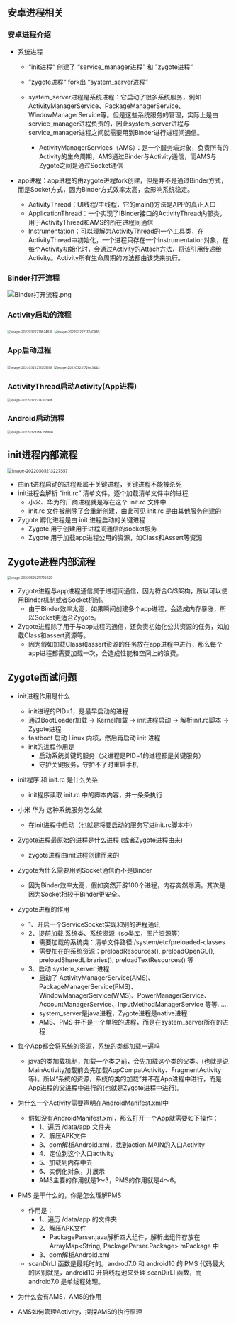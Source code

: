 ## 安卓进程相关

### 安卓进程介绍

- 系统进程

  - “init进程“ 创建了 “service_manager进程” 和 ”zygote进程“

  - ”zygote进程“ fork出 “system_server进程”

  - system_server进程是系统进程：它启动了很多系统服务，例如ActivityManagerService、PackageManagerService、WindowManagerService等。但是这些系统服务的管理，实际上是由service_manager进程负责的，因此system_server进程与service_manager进程之间就需要用到Binder进行进程间通信。
    - ActivityManagerServices（AMS）：是一个服务端对象，负责所有的Activity的生命周期，AMS通过Binder与Activity通信，而AMS与Zygote之间是通过Socket通信
- app进程：app进程的由zygote进程fork创建，但是并不是通过Binder方式，而是Socket方式，因为Binder方式效率太高，会影响系统稳定。

  - ActivityThread：UI线程/主线程，它的main()方法是APP的真正入口
  - ApplicationThread：一个实现了IBinder接口的ActivityThread内部类，用于ActivityThread和AMS的所在进程间通信
  - Instrumentation：可以理解为ActivityThread的一个工具类，在ActivityThread中初始化，一个进程只存在一个Instrumentation对象，在每个Activity初始化时，会通过Activity的Attach方法，将该引用传递给Activity。Activity所有生命周期的方法都由该类来执行。

### Binder打开流程

<img src="006_Zygote进程详解.assets/Binder打开流程.png" alt="Binder打开流程.png" style="zoom:100%;" />

### Activity启动的流程

<img src="006_Zygote进程详解.assets/image-20220322213624619.png" alt="image-20220322213624619" style="zoom:50%;" />

<img src="006_Zygote进程详解.assets/image-20220322213740965.png" alt="image-20220322213740965" style="zoom:50%;" />

### App启动过程

<img src="006_Zygote进程详解.assets/image-20220322213705158.png" alt="image-20220322213705158" style="zoom:50%;" />

<img src="006_Zygote进程详解.assets/image-20220323172643443.png" alt="image-20220323172643443" style="zoom:50%;" />

### ActivityThread启动Activity(App进程)

<img src="006_Zygote进程详解.assets/image-20220322214303916.png" alt="image-20220322214303916" style="zoom:50%;" />

### Android启动流程

<img src="006_Zygote进程详解.assets/image-20220323164358866.png" alt="image-20220323164358866" style="zoom:50%;" />

## init进程内部流程

<img src="006_Zygote进程详解.assets/image-20220505213227557.png" alt="image-20220505213227557" style="zoom:67%;" />

- 由init进程启动的进程都属于关键进程，关键进程不能被杀死
- init进程会解析 “init.rc” 清单文件，逐个加载清单文件中的进程
  - 小米、华为的厂商进程就是写在这个 init.rc 文件中
  - init.rc 文件被删除了会重新创建，由此可见 init.rc 是由其他服务创建的
- Zygote 孵化进程是由 init 进程启动的关键进程
  - Zygote 用于创建用于进程间通信的socket服务
  - Zygote 用于加载app进程公用的资源，如Class和Assert等资源

## Zygote进程内部流程

<img src="006_Zygote进程详解.assets/image-20220505211706420.png" alt="image-20220505211706420" style="zoom:50%;" />

- Zygote进程与app进程通信属于进程间通信，因为符合C/S架构，所以可以使用Binder机制或者Socket机制。
  - 由于Binder效率太高，如果瞬间创建多个app进程，会造成内存暴涨，所以Socket更适合Zygote。
- Zygote进程除了用于与app进程的通信，还负责初始化公共资源的任务，如加载Class和assert资源等。
  - 因为假如加载Class和assert资源的任务放在app进程中进行，那么每个app进程都需要加载一次，会造成性能和空间上的浪费。

## Zygote面试问题

- init进程作用是什么
  - init进程的PID=1，是最早启动的进程
  - 通过BootLoader加载 -> Kernel加载 -> init进程启动 -> 解析init.rc脚本 -> Zygote进程
  - fastboot 启动 Linux 内核，然后再启动 init 进程
  - init的进程作用是
    - 启动系统关键的服务（父进程是PID=1的进程都是关键服务）
    - 守护关键服务，守护不了时重启手机
- init程序 和 init.rc 是什么关系
  - init程序读取 init.rc 中的脚本内容，并一条条执行
- 小米 华为 这种系统服务怎么做
  - 在init进程中启动（也就是将要启动的服务写进init.rc脚本中）
- Zygote进程最原始的进程是什么进程 (或者Zygote进程由来)
  - zygote进程由init进程创建而来的
- Zygote为什么需要用到Socket通信而不是Binder
  - 因为Binder效率太高，假如突然开辟100个进程，内存突然爆满。其次是因为Socket相较于Binder更安全。
- Zygote进程的作用
  - 1、开启一个ServiceSocket实现和别的进程通讯
  - 2、提前加载 系统类、系统资源（so类库，图片资源等）
    - 需要加载的系统类：清单文件路径 /system/etc/preloaded-classes
    - 需要加在的系统资源：preloadResources(), preloadOpenGL(), preloadSharedLibraries(), preloadTextResources() 等
  - 3、启动 system_server 进程
    - 启动了 ActivityManagerService(AMS)、PackageManagerService(PMS)、WindowManagerService(WMS)、PowerManagerService、AccountManagerService、InputMethodManagerService 等等......
    - system_server是java进程，Zygote进程是native进程
    - AMS、PMS 并不是一个单独的进程，而是在system_server所在的进程
- 每个App都会将系统的资源，系统的类都加载一遍吗
  - java的类加载机制，加载一个类之前，会先加载这个类的父类。(也就是说MainActivity加载前会先加载AppCompatActivity、FragmentActivity等)。所以“系统的资源，系统的类的加载”并不在App进程中进行，而是App进程的父进程中进行的(也就是Zygote进程中进行)。
- 为什么一个Activity需要声明在AndroidManifest.xml中
  - 假如没有AndroidManifest.xml，那么打开一个App就需要如下操作：
    - 1、遍历 /data/app 文件夹 
    - 2、解压APK文件
    - 3、dom解析Android.xml，找到action.MAIN的入口Activity
    - 4、定位到这个入口activity
    - 5、加载到内存中去
    - 6、实例化对象，并展示
    - AMS主要的作用就是1～3，PMS的作用就是4～6。

- PMS 是干什么的，你是怎么理解PMS
  - 作用是：
    - 1、遍历 /data/app 的文件夹
    - 2、解压APK文件
      - PackageParser.java解析四大组件，解析出组件存放在 ArrayMap<String, PackageParser.Package> mPackage 中
    - 3、dom解析Android.xml
  - scanDirLI 函数是最耗时的。androd7.0 和 android10 的 PMS 代码最大的区别就是，android10 开启线程池来处理 scanDirLI 函数，而 android7.0 是单线程处理。
- 为什么会有AMS，AMS的作用
- AMS如何管理Activity，探探AMS的执行原理